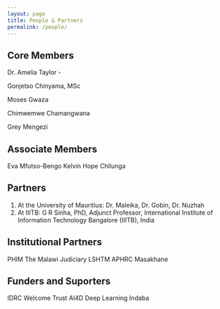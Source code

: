 ```yaml
---
layout: page
title: People & Partners
permalink: /people/
---
```


## Core Members

Dr. Amelia Taylor - 

Gonjetso Chinyama, MSc 

Moses Gwaza

Chimwemwe Chamangwana

Grey Mengezi

## Associate Members

Eva Mfutso-Bengo 
Kelvin Hope Chilunga

## Partners

1. At the University of Mauritius: Dr. Maleika, Dr. Gobin, Dr. Nuzhah
2. At IIITB: G R Sinha, PhD, Adjunct Professor, International Institute of Information Technology Bangalore (IIITB), India

## Institutional Partners

PHIM
The Malawi Judiciary
LSHTM
APHRC
Masakhane

## Funders and Suporters

IDRC
Welcome Trust
AI4D
Deep Learning Indaba
